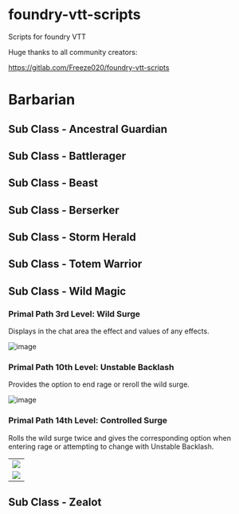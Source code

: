 # foundry-vtt-scripts
Scripts for foundry VTT

Huge thanks to all community creators:

https://gitlab.com/Freeze020/foundry-vtt-scripts




# Barbarian
## Sub Class - Ancestral Guardian ##
## Sub Class - Battlerager ##
## Sub Class - Beast ##
## Sub Class - Berserker ##
## Sub Class - Storm Herald ##
## Sub Class - Totem Warrior ##
## Sub Class - Wild Magic ##
### Primal Path 3rd Level: Wild Surge ###

Displays in the chat area the effect and values of any effects.

![image](https://user-images.githubusercontent.com/43625790/130538615-72a9830f-02fa-4655-abff-b31fd7aee3cc.png)

### Primal Path 10th Level: Unstable Backlash ###

Provides the option to end rage or reroll the wild surge.

![image](https://user-images.githubusercontent.com/43625790/130538030-4c0e6d5e-6228-4572-96f3-4cb203d7664f.png)

### Primal Path 14th Level: Controlled Surge ###

Rolls the wild surge twice and gives the corresponding option when entering rage or attempting to change with Unstable Backlash.

<table >
  <tr>
    <td><img src="https://user-images.githubusercontent.com/43625790/130538128-8709a30f-ae91-4f13-be7a-da17d0b5a45f.png"/></td>
  </tr>
  <tr>
    <td><img src="https://user-images.githubusercontent.com/43625790/130538097-1e528cd6-d568-4953-88af-cd6c8f9ac4f3.png"/></td>
  </tr>
</table>




## Sub Class - Zealot ##




